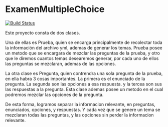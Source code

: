 # ExamenMultipleChoice

[![Build Status](https://travis-ci.org/MarianelaClara/ExamenMultipleChoice.svg?branch=master)](https://travis-ci.org/MarianelaClara/ExamenMultipleChoice)

Este proyecto consta de dos clases.

Una de ellas es Prueba, quien se encarga principalmente de recolectar toda la información del archivo yml, ademas de generar los temas. Prueba posee un metodo que se encargara de mezclar las preguntas de la prueba, y otro que le diremos cuantos temas desearemos generar, por cada uno de ellos las preguntas se mezclaran, ademas de las opciones.

La otra clase es Pregunta, quien contrendra una sola pregunta de la prueba, en ella habra 3 cosas importantes. La primera es el enunciado de la pregunta. La segunda son las opciones a esa respuesta. y la tercea son sus las respuestas a la pregunta. 
Esta clase ademas posee un metodo en el cual podremos mezclar las opciones de la pregunta.

De esta forma, logramos separar la informacion relevante, en preguntas, enunciados, opciones, y respuestas. Y cada vez que se genere un tema se mezclaran todas las preguntas, y las opciones sin perder la informacion relevante.
